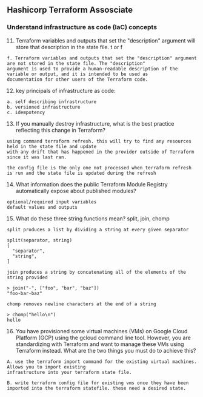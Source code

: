 ## Hashicorp Terraform Assosciate 

### Understand infrastructure as code (IaC) concepts

11. Terraform variables and outputs that set the "description" argument will store that description in the state file. t or f 
```
f. Terraform variables and outputs that set the "description" argument are not stored in the state file. The "description"
argument is used to provide a human-readable description of the variable or output, and it is intended to be used as
documentation for other users of the Terraform code.
```

12. key principals of infrastructure as code: 
```
a. self describing infrastructure
b. versioned infrastructure
c. idempotency
```

13. If you manually destroy infrastructure, what is the best practice reflecting this change in Terraform?
```
using command terraform refresh. this will try to find any resources held in the state file and update
with any drift that has happened in the provider outside of Terraform since it was last ran.

the config file is the only one not processed when terraform refresh is run and the state file is updated during the refresh
```

14. What information does the public Terraform Module Registry automatically expose about published modules?
```
optional/required input variables
default values and outputs 
```

15. What do these three string functions mean? split, join, chomp
```
split produces a list by dividing a string at every given separator

split(separator, string)
[
  "separator",
  "string",
]

join produces a string by concatenating all of the elements of the string provided

> join("-", ["foo", "bar", "baz"])
"foo-bar-baz"

chomp removes newline characters at the end of a string

> chomp("hello\n")
hello
```

16. You have provisioned some virtual machines (VMs) on Google Cloud Platform (GCP) using the gcloud command line tool. However, you are standardizing with Terraform and want to manage these VMs using Terraform instead. What are the two things you must do to achieve this?

```
A. use the terraform import command for the existing virtual machines. Allows you to import existing
infrastructure into your terraform state file.

B. write terraform config file for existing vms once they have been imported into the terraform statefile. these need a desired state. 
```






